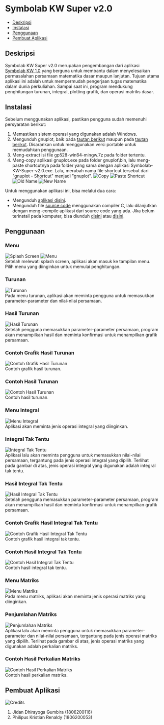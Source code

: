 # Symbolab KW Super v2.0

* [Deskripsi](#deskripsi)
* [Instalasi](#instalasi)
* [Penggunaan](#pengunaan)
* [Pembuat Aplikasi](#pembuat-aplikasi)

## Deskripsi
Symbolab KW Super v2.0 merupakan pengembangan dari aplikasi [Symbolab KW 1.0](https://github.com/jidandg/Symbolab-KW-1.0) yang berguna untuk membantu dalam menyelesaikan permasalahan persamaan matematika dasar maupun lanjutan. Tujuan utama aplikasi ini adalah untuk mempermudah pengerjaan tugas matematika dalam dunia perkuliahan. Sampai saat ini, program mendukung penghitungan turunan, integral, plotting grafik, dan operasi matriks dasar.
	
## Instalasi
Sebelum menggunakan aplikasi, pastikan pengguna sudah memenuhi persyaratan berikut:
1. Memastikan sistem operasi yang digunakan adalah Windows.
2. Mengunduh gnuplot, baik pada [tautan berikut](http://www.gnuplot.info/) maupun pada [tautan berikut](https://sourceforge.net/projects/gnuplot/files/gnuplot/5.2.8/gp528-win64-mingw.7z/download). Disarankan untuk menggunakan versi portable untuk memudahkan penggunaan.
3. Meng-extract isi file gp528-win64-mingw.7z pada folder tertentu.
4. Meng-copy aplikasi gnuplot.exe pada folder gnuplot\bin\, lalu meng-paste shortcutnya pada folder yang sama dengan aplikasi Symbolab-KW-Super-v2.0.exe. Lalu, merubah nama file shortcut tersebut dari "gnuplot - Shortcut" menjadi "gnuplot".
![Copy](/Pictures/0a.png)
![Paste Shortcut](/Pictures/0b.png)
![Old Name](/Pictures/0c.png)
![New Name](/Pictures/0d.png)

Untuk menggunakan aplikasi ini, bisa melalui dua cara:
* Mengunduh [aplikasi disini](/Symbolab-KW-Super-v2.0.exe).
* Mengunduh file [source code](/Source-Code/) menggunakan compiler C, lalu dilanjutkan dengan meng-compile aplikasi dari source code yang ada. Jika belum terinstall pada komputer, bisa diunduh [disini](https://www.bloodshed.net/devcpp.html) atau [disini](https://sourceforge.net/projects/orwelldevcpp/files/latest/download). 

## Penggunaan
### Menu
![Splash Screen](/Pictures/1.png)
![Menu](/Pictures/2.png)  
Setelah melewati splash screen, aplikasi akan masuk ke tampilan menu. Pilih menu yang diinginkan untuk memulai penghitungan.

### Turunan
![Turunan](/Pictures/3.png)  
Pada menu turunan, aplikasi akan meminta pengguna untuk memasukkan parameter-parameter dan nilai-nilai persamaan.

### Hasil Turunan
![Hasil Turunan](/Pictures/4.png)  
Setelah pengguna memasukkan parameter-parameter persamaan, program akan menampilkan hasil dan meminta konfirmasi untuk menampilkan grafik persamaan.

### Contoh Grafik Hasil Turunan
![Contoh Grafik Hasil Turunan](/Pictures/5.png)  
Contoh grafik hasil turunan.

### Contoh Hasil Turunan
![Contoh Hasil Turunan](/Pictures/6.png)  
Contoh hasil turunan.

### Menu Integral
![Menu Integral](/Pictures/7.png)  
Aplikasi akan meminta jenis operasi integral yang diinginkan.

### Integral Tak Tentu
![Integral Tak Tentu](/Pictures/8.png)  
Aplikasi lalu akan meminta pengguna untuk memasukkan nilai-nilai persamaan, tergantung pada jenis operasi integral yang dipilih. Terlihat pada gambar di atas, jenis operasi integral yang digunakan adalah integral tak tentu.

### Hasil Integral Tak Tentu
![Hasil Integral Tak Tentu](/Pictures/9.png)  
Setelah pengguna memasukkan parameter-parameter persamaan, program akan menampilkan hasil dan meminta konfirmasi untuk menampilkan grafik persamaan.

### Contoh Grafik Hasil Integral Tak Tentu
![Contoh Grafik Hasil Integral Tak Tentu](/Pictures/10.png)  
Contoh grafik hasil integral tak tentu.

### Contoh Hasil Integral Tak Tentu
![Contoh Hasil Integral Tak Tentu](/Pictures/11.png)  
Contoh hasil integral tak tentu.

### Menu Matriks
![Menu Matriks](/Pictures/12.png)  
Pada menu matriks, aplikasi akan meminta jenis operasi matriks yang diinginkan.

### Penjumlahan Matriks
![Penjumlahan Matriks](/Pictures/13.png)  
Aplikasi lalu akan meminta pengguna untuk memasukkan parameter-parameter dan nilai-nilai persamaan, tergantung pada jenis operasi matriks yang dipilih. Terlihat pada gambar di atas, jenis operasi matriks yang digunakan adalah perkalian matriks.

### Contoh Hasil Perkalian Matriks
![Contoh Hasil Perkalian Matriks](/Pictures/14.png)  
Contoh hasil perkalian matriks.

## Pembuat Aplikasi
![Credits](/Pictures/15.png)  
1. Jidan Dhirayoga Gumbira (1806200116)
2. Philipus Kristian Renaldy (1806200053)
